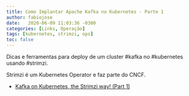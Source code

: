 ```yaml
---
title: Como Implantar Apache Kafka no Kubernetes - Parte 1
author: fabiojose
date:   2020-06-09 11:03:36 -0300
categories: [Links, Operação]
tags: [kubernetes, strimzi, ops]
toc: false
---
```


Dicas e ferramentas para deploy de um cluster #kafka no #kubernetes usando #strimzi.

Strimzi é um Kubernetes Operator e faz parte do CNCF.

- [Kafka on Kubernetes, the Strimzi way! (Part 1)](https://itnext.io/kafka-on-kubernetes-the-strimzi-way-part-1-bdff3e451788)